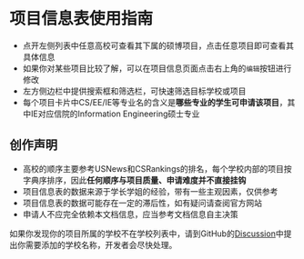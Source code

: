 # 项目信息表使用指南
* 点开左侧列表中任意高校可查看其下属的硕博项目，点击任意项目即可查看其具体信息
* 如果你对某些项目比较了解，可以在项目信息页面点击右上角的`编辑`按钮进行修改
* 左方侧边栏中提供搜索框和筛选栏，可快速筛选目标学校或项目
* 每个项目卡片中CS/EE/IE等专业名的含义是**哪些专业的学生可申请该项目**，其中IE对应信院的Information Engineering硕士专业
## 创作声明
* 高校的顺序主要参考USNews和CSRankings的排名，每个学校内部的项目按字典序排序，因此**任何顺序与项目质量、申请难度并不直接挂钩**
* 项目信息表的数据来源于学长学姐的经验，带有一些主观因素，仅供参考
* 项目信息表的数据可能存在一定的滞后性，如有疑问请查阅官方网站
* 申请人不应完全依赖本文档信息，应当参考文档信息自主决策

如果你发现你的项目所属的学校不在学校列表中，请到GitHub的[Discussion](https://github.com/orgs/OpenSIST/discussions/23)中提出你需要添加的学校名称，开发者会尽快处理。